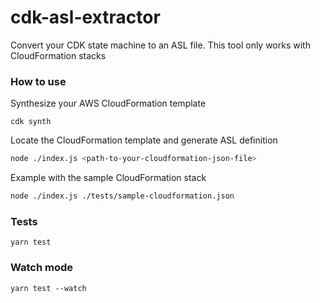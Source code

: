 # cdk-asl-extractor
Convert your CDK state machine to an ASL file.
This tool only works with CloudFormation stacks 

### How to use
Synthesize your AWS CloudFormation template
```
cdk synth
```

Locate the CloudFormation template and generate ASL definition
```sh
node ./index.js <path-to-your-cloudformation-json-file>
```

Example with the sample CloudFormation stack
```sh
node ./index.js ./tests/sample-cloudformation.json
```

### Tests
```
yarn test
```

### Watch mode
```
yarn test --watch
```